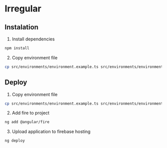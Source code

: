 # Irregular

## Instalation

1. Install dependencies

```sh
npm install
```

2. Copy environment file

```sh
cp src/environments/environment.example.ts src/environments/environment.ts
```

## Deploy

1. Copy environment file

```sh
cp src/environments/environment.example.ts src/environments/environment.prod.ts
```

2. Add fire to project

```sh
ng add @angular/fire
```

3. Upload application to firebase hosting

```sh
ng deploy
```
